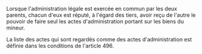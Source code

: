 Lorsque l'administration légale est exercée en commun par les deux parents, chacun d'eux est réputé, à l'égard des tiers, avoir reçu de l'autre le pouvoir de faire seul les actes d'administration portant sur les biens du mineur.


La liste des actes qui sont regardés comme des actes d'administration est définie dans les conditions de l'article 496.


  
